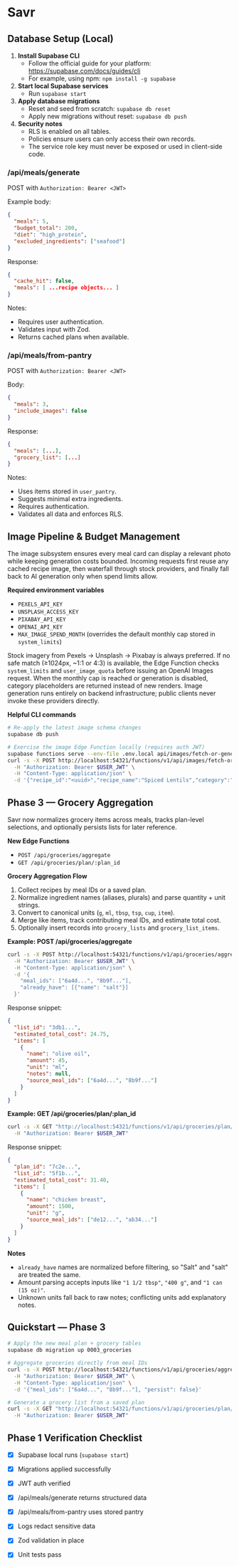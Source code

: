 # Savr

## Database Setup (Local)

1. **Install Supabase CLI**  
   - Follow the official guide for your platform: https://supabase.com/docs/guides/cli  
   - For example, using npm: `npm install -g supabase`
2. **Start local Supabase services**  
   - Run `supabase start`
3. **Apply database migrations**  
   - Reset and seed from scratch: `supabase db reset`  
   - Apply new migrations without reset: `supabase db push`
4. **Security notes**  
   - RLS is enabled on all tables.  
   - Policies ensure users can only access their own records.  
   - The service role key must never be exposed or used in client-side code.

### /api/meals/generate
POST with `Authorization: Bearer <JWT>`

Example body:
```json
{
  "meals": 5,
  "budget_total": 200,
  "diet": "high_protein",
  "excluded_ingredients": ["seafood"]
}
```

Response:
```json
{
  "cache_hit": false,
  "meals": [ ...recipe objects... ]
}
```

Notes:
- Requires user authentication.
- Validates input with Zod.
- Returns cached plans when available.

### /api/meals/from-pantry
POST with `Authorization: Bearer <JWT>`

Body:
```json
{
  "meals": 3,
  "include_images": false
}
```

Response:
```json
{
  "meals": [...],
  "grocery_list": [...]
}
```

Notes:
- Uses items stored in `user_pantry`.
- Suggests minimal extra ingredients.
- Requires authentication.
- Validates all data and enforces RLS.

## Image Pipeline & Budget Management

The image subsystem ensures every meal card can display a relevant photo while keeping generation costs bounded. Incoming requests first reuse any cached recipe image, then waterfall through stock providers, and finally fall back to AI generation only when spend limits allow.

**Required environment variables**
- `PEXELS_API_KEY`
- `UNSPLASH_ACCESS_KEY`
- `PIXABAY_API_KEY`
- `OPENAI_API_KEY`
- `MAX_IMAGE_SPEND_MONTH` (overrides the default monthly cap stored in `system_limits`)

Stock imagery from Pexels → Unsplash → Pixabay is always preferred. If no safe match (≥1024px, ~1:1 or 4:3) is available, the Edge Function checks `system_limits` and `user_image_quota` before issuing an OpenAI Images request. When the monthly cap is reached or generation is disabled, category placeholders are returned instead of new renders. Image generation runs entirely on backend infrastructure; public clients never invoke these providers directly.

**Helpful CLI commands**
```bash
# Re-apply the latest image schema changes
supabase db push

# Exercise the image Edge Function locally (requires auth JWT)
supabase functions serve --env-file .env.local api/images/fetch-or-generate
curl -s -X POST http://localhost:54321/functions/v1/api/images/fetch-or-generate \
  -H "Authorization: Bearer $USER_JWT" \
  -H "Content-Type: application/json" \
  -d '{"recipe_id":"<uuid>","recipe_name":"Spiced Lentils","category":"vegan"}'
```

## Phase 3 — Grocery Aggregation

Savr now normalizes grocery items across meals, tracks plan-level selections, and optionally persists lists for later reference.

**New Edge Functions**
- `POST /api/groceries/aggregate`
- `GET /api/groceries/plan/:plan_id`

**Grocery Aggregation Flow**
1. Collect recipes by meal IDs or a saved plan.
2. Normalize ingredient names (aliases, plurals) and parse quantity + unit strings.
3. Convert to canonical units (`g`, `ml`, `tbsp`, `tsp`, `cup`, `item`).
4. Merge like items, track contributing meal IDs, and estimate total cost.
5. Optionally insert records into `grocery_lists` and `grocery_list_items`.

**Example: POST /api/groceries/aggregate**
```bash
curl -s -X POST http://localhost:54321/functions/v1/api/groceries/aggregate \
  -H "Authorization: Bearer $USER_JWT" \
  -H "Content-Type: application/json" \
  -d '{
    "meal_ids": ["6a4d...", "8b9f..."],
    "already_have": [{"name": "salt"}]
  }'
```
Response snippet:
```json
{
  "list_id": "3db1...",
  "estimated_total_cost": 24.75,
  "items": [
    {
      "name": "olive oil",
      "amount": 45,
      "unit": "ml",
      "notes": null,
      "source_meal_ids": ["6a4d...", "8b9f..."]
    }
  ]
}
```

**Example: GET /api/groceries/plan/:plan_id**
```bash
curl -s -X GET "http://localhost:54321/functions/v1/api/groceries/plan/7c2e...?persist=true" \
  -H "Authorization: Bearer $USER_JWT"
```
Response snippet:
```json
{
  "plan_id": "7c2e...",
  "list_id": "5f1b...",
  "estimated_total_cost": 31.40,
  "items": [
    {
      "name": "chicken breast",
      "amount": 1500,
      "unit": "g",
      "source_meal_ids": ["de12...", "ab34..."]
    }
  ]
}
```

**Notes**
- `already_have` names are normalized before filtering, so "Salt" and "salt" are treated the same.
- Amount parsing accepts inputs like `"1 1/2 tbsp"`, `"400 g"`, and `"1 can (15 oz)"`.
- Unknown units fall back to raw notes; conflicting units add explanatory notes.

## Quickstart — Phase 3

```bash
# Apply the new meal plan + grocery tables
supabase db migration up 0003_groceries

# Aggregate groceries directly from meal IDs
curl -s -X POST http://localhost:54321/functions/v1/api/groceries/aggregate \
  -H "Authorization: Bearer $USER_JWT" \
  -H "Content-Type: application/json" \
  -d '{"meal_ids": ["6a4d...", "8b9f..."], "persist": false}'

# Generate a grocery list from a saved plan
curl -s -X GET "http://localhost:54321/functions/v1/api/groceries/plan/7c2e...?persist=true" \
  -H "Authorization: Bearer $USER_JWT"
```

## Phase 1 Verification Checklist
- [x] Supabase local runs (`supabase start`)
- [x] Migrations applied successfully
- [x] JWT auth verified
- [x] /api/meals/generate returns structured data
- [x] /api/meals/from-pantry uses stored pantry
- [x] Logs redact sensitive data
- [x] Zod validation in place
- [x] Unit tests pass


